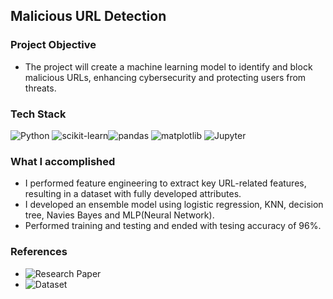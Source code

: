 ## Malicious URL Detection 

### Project Objective

+ The project will create a machine learning model to identify and block malicious URLs, enhancing cybersecurity and protecting users from threats.
  
### Tech Stack

![Python](https://img.shields.io/badge/Python-3776AB?style=for-the-badge&logo=python&logoColor=white) ![scikit-learn](https://img.shields.io/badge/scikit--learn-F7931E?style=for-the-badge&logo=scikit-learn&logoColor=white)![pandas](https://img.shields.io/badge/pandas-150458?style=for-the-badge&logo=pandas&logoColor=white) ![matplotlib](https://img.shields.io/badge/matplotlib-019CFF?style=for-the-badge&logo=matplotlib&logoColor=white) ![Jupyter](https://img.shields.io/badge/Jupyter-F37626?style=for-the-badge&logo=jupyter&logoColor=white)


### What I accomplished 

+ I performed feature engineering to extract key URL-related features, resulting in a dataset with fully developed attributes.
+ I developed an ensemble model using logistic regression, KNN, decision tree, Navies Bayes and MLP(Neural Network).
+ Performed training and testing and ended with tesing accuracy of 96%.

### References
+ ![Research Paper]()
+ ![Dataset](https://www.kaggle.com/datasets/sid321axn/malicious-urls-dataset)

